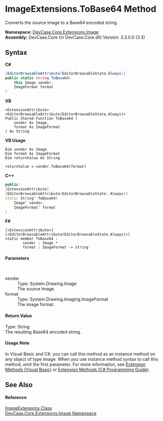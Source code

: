 # ImageExtensions.ToBase64 Method 
 

Converts the source image to a Base64 encoded string.

**Namespace:**&nbsp;<a href="N_DevCase_Core_Extensions_Image">DevCase.Core.Extensions.Image</a><br />**Assembly:**&nbsp;DevCase.Core (in DevCase.Core.dll) Version: 3.3.0.0 (3.3)

## Syntax

**C#**<br />
``` C#
[EditorBrowsableAttribute(EditorBrowsableState.Always)]
public static string ToBase64(
	this Image sender,
	ImageFormat format
)
```

**VB**<br />
``` VB
<ExtensionAttribute>
<EditorBrowsableAttribute(EditorBrowsableState.Always)>
Public Shared Function ToBase64 ( 
	sender As Image,
	format As ImageFormat
) As String
```

**VB Usage**<br />
``` VB Usage
Dim sender As Image
Dim format As ImageFormat
Dim returnValue As String

returnValue = sender.ToBase64(format)
```

**C++**<br />
``` C++
public:
[ExtensionAttribute]
[EditorBrowsableAttribute(EditorBrowsableState::Always)]
static String^ ToBase64(
	Image^ sender, 
	ImageFormat^ format
)
```

**F#**<br />
``` F#
[<ExtensionAttribute>]
[<EditorBrowsableAttribute(EditorBrowsableState.Always)>]
static member ToBase64 : 
        sender : Image * 
        format : ImageFormat -> string 

```


#### Parameters
&nbsp;<dl><dt>sender</dt><dd>Type: System.Drawing.Image<br />The source Image.</dd><dt>format</dt><dd>Type: System.Drawing.Imaging.ImageFormat<br />The image format.</dd></dl>

#### Return Value
Type: String<br />The resulting Base64 encoded string.

#### Usage Note
In Visual Basic and C#, you can call this method as an instance method on any object of type Image. When you use instance method syntax to call this method, omit the first parameter. For more information, see <a href="https://docs.microsoft.com/dotnet/visual-basic/programming-guide/language-features/procedures/extension-methods">Extension Methods (Visual Basic)</a> or <a href="https://docs.microsoft.com/dotnet/csharp/programming-guide/classes-and-structs/extension-methods">Extension Methods (C# Programming Guide)</a>.

## See Also


#### Reference
<a href="T_DevCase_Core_Extensions_Image_ImageExtensions">ImageExtensions Class</a><br /><a href="N_DevCase_Core_Extensions_Image">DevCase.Core.Extensions.Image Namespace</a><br />